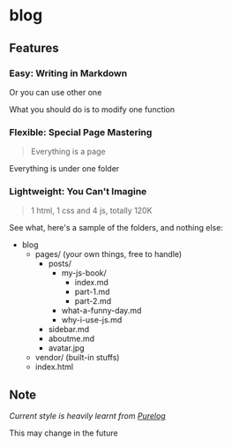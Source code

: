 # blog

## Features

### Easy: Writing in Markdown

Or you can use other one

What you should do is to modify one function

### Flexible: Special Page Mastering

> Everything is a page

Everything is under one folder

### Lightweight: You Can't Imagine

> 1 html, 1 css and 4 js, totally 120K

See what, here's a sample of the folders, and nothing else:

- blog
  - pages/ (your own things, free to handle)
    - posts/
      - my-js-book/
        - index.md
        - part-1.md
        - part-2.md
      - what-a-funny-day.md
      - why-i-use-js.md
    - sidebar.md
    - aboutme.md
    - avatar.jpg
  - vendor/ (built-in stuffs)
  - index.html

## Note

*Current style is heavily learnt from [Purelog](https://github.com/conis/Purelog)*

This may change in the future
